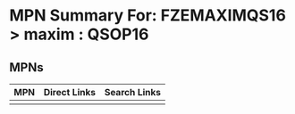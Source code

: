 



# MPN Summary For: FZEMAXIMQS16 > maxim : QSOP16

## MPNs
  

|MPN|Direct Links|Search Links|
| :--- | :--- | :--- |
||||

